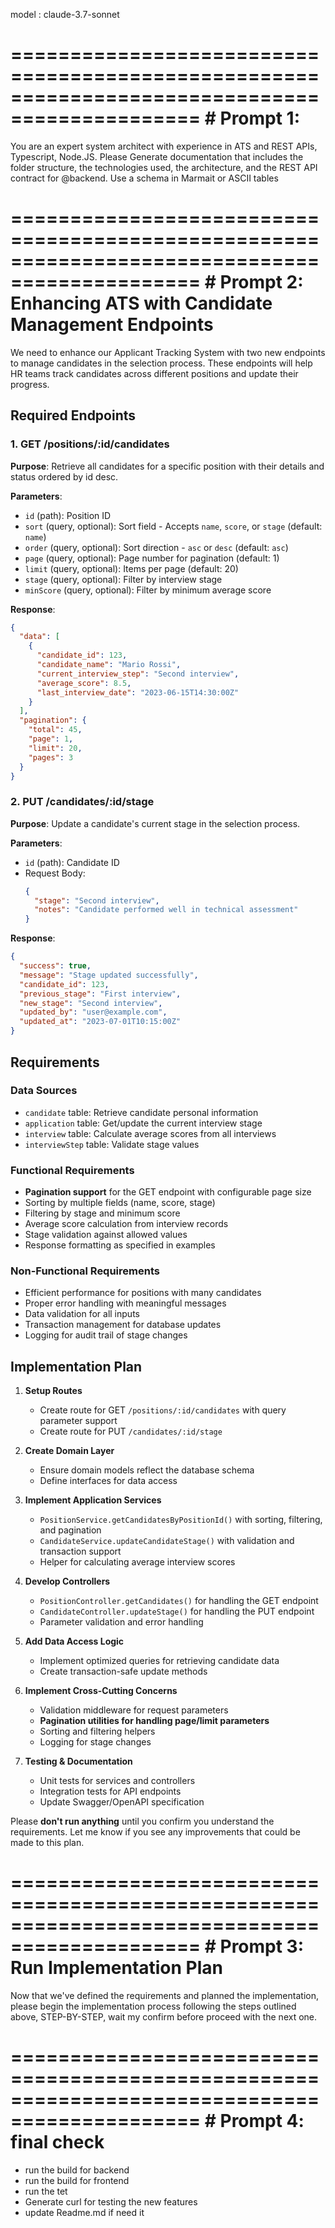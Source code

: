 model : claude-3.7-sonnet


==============================================================================================
                # Prompt 1: 
==============================================================================================

You are an expert system architect with experience in ATS and REST APIs, Typescript, Node.JS. Please Generate documentation that includes the folder structure, the technologies used, the architecture, and the REST API contract for @backend. Use a schema in Marmait or ASCII tables



==============================================================================================
                # Prompt 2: Enhancing ATS with Candidate Management Endpoints
==============================================================================================

 
We need to enhance our Applicant Tracking System with two new endpoints to manage candidates in the selection process. These endpoints will help HR teams track candidates across different positions and update their progress.

## Required Endpoints

### 1. GET /positions/:id/candidates
**Purpose**: Retrieve all candidates for a specific position with their details and status ordered by id desc.

**Parameters**:
- `id` (path): Position ID
- `sort` (query, optional): Sort field - Accepts `name`, `score`, or `stage` (default: `name`)
- `order` (query, optional): Sort direction - `asc` or `desc` (default: `asc`)
- `page` (query, optional): Page number for pagination (default: 1)
- `limit` (query, optional): Items per page (default: 20)
- `stage` (query, optional): Filter by interview stage
- `minScore` (query, optional): Filter by minimum average score

**Response**:
```json
{
  "data": [
    {
      "candidate_id": 123,
      "candidate_name": "Mario Rossi",
      "current_interview_step": "Second interview",
      "average_score": 8.5,
      "last_interview_date": "2023-06-15T14:30:00Z"
    }
  ],
  "pagination": {
    "total": 45,
    "page": 1,
    "limit": 20,
    "pages": 3
  }
}
```

### 2. PUT /candidates/:id/stage
**Purpose**: Update a candidate's current stage in the selection process.

**Parameters**:
- `id` (path): Candidate ID
- Request Body:
  ```json
  {
    "stage": "Second interview",
    "notes": "Candidate performed well in technical assessment"
  }
  ```

**Response**:
```json
{
  "success": true,
  "message": "Stage updated successfully",
  "candidate_id": 123,
  "previous_stage": "First interview",
  "new_stage": "Second interview",
  "updated_by": "user@example.com",
  "updated_at": "2023-07-01T10:15:00Z"
}
```

## Requirements

### Data Sources
- `candidate` table: Retrieve candidate personal information
- `application` table: Get/update the current interview stage
- `interview` table: Calculate average scores from all interviews
- `interviewStep` table: Validate stage values

### Functional Requirements
- **Pagination support** for the GET endpoint with configurable page size
- Sorting by multiple fields (name, score, stage)
- Filtering by stage and minimum score
- Average score calculation from interview records
- Stage validation against allowed values
- Response formatting as specified in examples

### Non-Functional Requirements
- Efficient performance for positions with many candidates
- Proper error handling with meaningful messages
- Data validation for all inputs
- Transaction management for database updates
- Logging for audit trail of stage changes

## Implementation Plan

1. **Setup Routes**
   - Create route for GET `/positions/:id/candidates` with query parameter support
   - Create route for PUT `/candidates/:id/stage`

2. **Create Domain Layer**
   - Ensure domain models reflect the database schema
   - Define interfaces for data access

3. **Implement Application Services**
   - `PositionService.getCandidatesByPositionId()` with sorting, filtering, and pagination
   - `CandidateService.updateCandidateStage()` with validation and transaction support
   - Helper for calculating average interview scores

4. **Develop Controllers**
   - `PositionController.getCandidates()` for handling the GET endpoint
   - `CandidateController.updateStage()` for handling the PUT endpoint
   - Parameter validation and error handling

5. **Add Data Access Logic**
   - Implement optimized queries for retrieving candidate data
   - Create transaction-safe update methods

6. **Implement Cross-Cutting Concerns**
   - Validation middleware for request parameters
   - **Pagination utilities for handling page/limit parameters**
   - Sorting and filtering helpers
   - Logging for stage changes

7. **Testing & Documentation**
   - Unit tests for services and controllers
   - Integration tests for API endpoints
   - Update Swagger/OpenAPI specification
 

Please **don't run anything** until you confirm you understand the requirements. Let me know if you see any improvements that could be made to this plan.




==============================================================================================
                #  Prompt 3: Run Implementation Plan
==============================================================================================
Now that we've defined the requirements and planned the implementation, please begin the implementation process following the steps outlined above, STEP-BY-STEP, wait my confirm before proceed with the next one.


 
==============================================================================================
                #  Prompt 4: final check
==============================================================================================

- run the build for backend
- run the build for frontend
- run the tet
- Generate curl for testing the new features
- update Readme.md if need it
